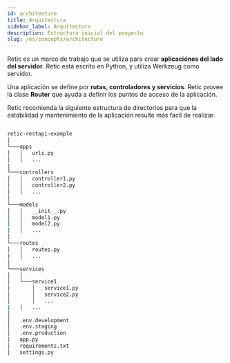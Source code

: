 ```yaml
---
id: architecture
title: Arquitectura
sidebar_label: Arquitectura
description: Estructura inicial del proyecto
slug: /es/concepts/architecture
---
```


Retic es un marco de trabajo que se utiliza para crear **aplicaciónes del lado del servidor**. Retic está escrito en Python, y utiliza Werkzeug como servidor.

Una aplicación se define por **rutas, controladores y servicios**. Retic provee la clase **Router** que ayuda a definir los puntos de acceso de la aplicación.

Retic recomienda la siguiente estructura de directorios para que la estabilidad y mantenimiento de la aplicación resulte más facil de realizar.

```bash

retic-restapi-example
│
└───apps
│   │   urls.py
│   │   ...
|
└───controllers
│   │   controller1.py
│   │   controller2.py
│   │   ...
│
└───models
│   │   __init__.py
│   │   model1.py
|   │   model2.py
|   │   ...
│
└───routes
│   │   routes.py
|   │   ...
│
└───services
│   │
│   └───service1
│       │   service1.py
│       │   service2.py
│       │   ...
|   │   ...
│
│   .env.development
│   .env.staging
│   .env.production
│   app.py
│   requirements.txt
│   settings.py

```
